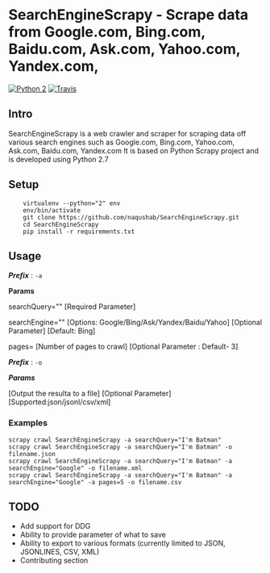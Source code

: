# SearchEngineScrapy - Scrape data from Google.com, Bing.com, Baidu.com, Ask.com, Yahoo.com, Yandex.com,  

[![Python 2](https://img.shields.io/badge/Python-2.7-brightgreen.svg)](https://docs.python.org/2) [![Travis](https://img.shields.io/travis/rust-lang/rust.svg)]()

## Intro

SearchEngineScrapy is a web crawler and scraper for scraping data off
various search engines such as Google.com, Bing.com, Yahoo.com,
Ask.com, Baidu.com, Yandex.com It is based on Python Scrapy project and is developed
using Python 2.7


## Setup

```
    virtualenv --python="2" env
    env/bin/activate
    git clone https://github.com/naqushab/SearchEngineScrapy.git
    cd SearchEngineScrapy
    pip install -r requirements.txt
```

## Usage

***Prefix*** : `-a`

**Params**

searchQuery="<your search query>" [Required Parameter] 

searchEngine="<your search engine>" [Options: Google/Bing/Ask/Yandex/Baidu/Yahoo] [Optional  Parameter] [Default: Bing] 

pages=<pages to crawl> [Number of pages to crawl] [Optional Parameter : Default- 3]

***Prefix*** : `-o`

***Params***

<filename> [Output the resulta to a file] [Optional Parameter] [Supported:json/jsonl/csv/xml]


### Examples 
```
scrapy crawl SearchEngineScrapy -a searchQuery="I'm Batman"
scrapy crawl SearchEngineScrapy -a searchQuery="I'm Batman" -o filename.json 
scrapy crawl SearchEngineScrapy -a searchQuery="I'm Batman" -a searchEngine="Google" -o filename.xml 
scrapy crawl SearchEngineScrapy -a searchQuery="I'm Batman" -a searchEngine="Google" -a pages=5 -o filename.csv
```


## TODO

-   Add support for DDG
-   Ability to provide parameter of what to save
-   Ability to export to various formats (currently limited to JSON,
    JSONLINES, CSV, XML)
-   Contributing section
